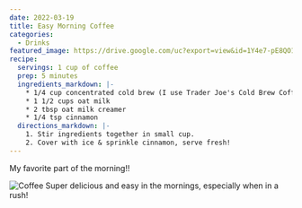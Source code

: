 ```yaml
---
date: 2022-03-19
title: Easy Morning Coffee
categories:
  - Drinks
featured_image: https://drive.google.com/uc?export=view&id=1Y4e7-pE8QO1INXKja-xMwEo3q0VuD3x7
recipe:
  servings: 1 cup of coffee
  prep: 5 minutes
  ingredients_markdown: |-
    * 1/4 cup concentrated cold brew (I use Trader Joe's Cold Brew Coffee Concentrate or Grady's Cold Brew)
    * 1 1/2 cups oat milk
    * 2 tbsp oat milk creamer
    * 1/4 tsp cinnamon
  directions_markdown: |-
    1. Stir ingredients together in small cup.
    2. Cover with ice & sprinkle cinnamon, serve fresh!
---
```


My favorite part of the morning!!

![Coffee](https://drive.google.com/uc?export=view&id=1M1O61pc5g51rdA_qLSvSAxsnpNPGUqU0)
Super delicious and easy in the mornings, especially when in a rush!

